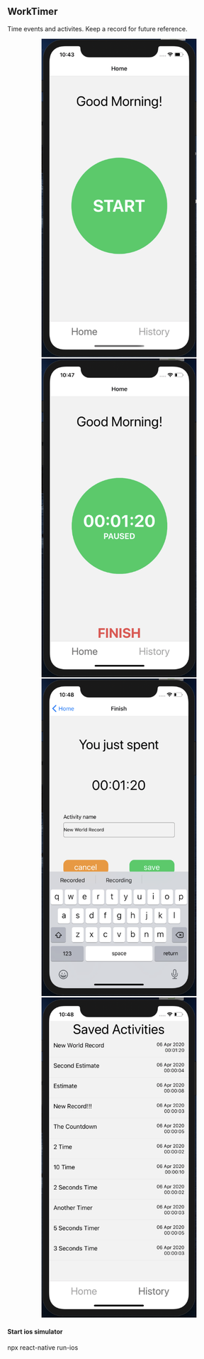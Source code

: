 ## WorkTimer
Time events and activites. Keep a record for future reference.

<p align="center">
  <img src="screenshots/home.png" width="350" alt="Home" />

  <img src="screenshots/record.png" width="350" alt="Record" />

  <img src="screenshots/save.png" width="350" alt="Save" />

  <img src="screenshots/history.png" width="350" alt="History" />
</p>

#### Start ios simulator

npx react-native run-ios
